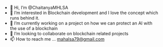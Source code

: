- 👋 Hi, I’m @ChaitanyaMHLSA
- 👀 I’m interested in Blockchain development and I love the concept which runs behind it.
- 🌱 I’m currently working on a project on how we can protect an AI with the use of a blockchain
- 💞️ I’m looking to collaborate on blockchain related projects
- 📫 How to reach me ...  mahalsa79@gmail.com

<!---
ChaitanyaMHLSA/ChaitanyaMHLSA is a ✨ special ✨ repository because its `README.md` (this file) appears on your GitHub profile.
You can click the Preview link to take a look at your changes.
--->
